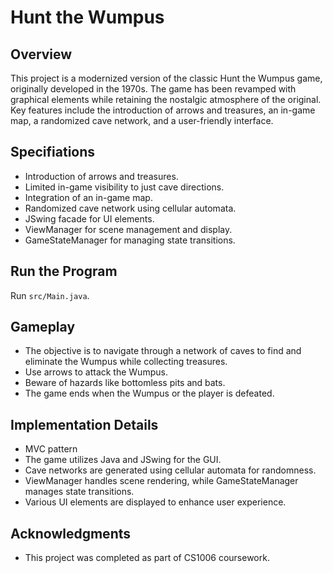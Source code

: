 # Hunt the Wumpus

## Overview

This project is a modernized version of the classic Hunt the Wumpus game, originally developed in the 1970s. The game has been revamped with graphical elements while retaining the nostalgic atmosphere of the original. Key features include the introduction of arrows and treasures, an in-game map, a randomized cave network, and a user-friendly interface.

## Specifiations

- Introduction of arrows and treasures.
- Limited in-game visibility to just cave directions.
- Integration of an in-game map.
- Randomized cave network using cellular automata.
- JSwing facade for UI elements.
- ViewManager for scene management and display.
- GameStateManager for managing state transitions.

## Run the Program

Run `src/Main.java`.

## Gameplay

- The objective is to navigate through a network of caves to find and eliminate the Wumpus while collecting treasures.
- Use arrows to attack the Wumpus.
- Beware of hazards like bottomless pits and bats.
- The game ends when the Wumpus or the player is defeated.

## Implementation Details

- MVC pattern
- The game utilizes Java and JSwing for the GUI.
- Cave networks are generated using cellular automata for randomness.
- ViewManager handles scene rendering, while GameStateManager manages state transitions.
- Various UI elements are displayed to enhance user experience.

## Acknowledgments

- This project was completed as part of CS1006 coursework.
